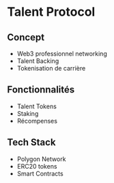 # Talent Protocol

## Concept
- Web3 professionnel networking
- Talent Backing
- Tokenisation de carrière

## Fonctionnalités
- Talent Tokens
- Staking
- Récompenses

## Tech Stack
- Polygon Network
- ERC20 tokens
- Smart Contracts